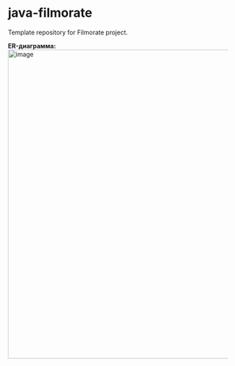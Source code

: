 # java-filmorate
Template repository for Filmorate project.

**ER-диаграмма:**
<img alt="image" height="705" src="C:\Users\rodio\dev\java-filmorate\src\main\resources\Dbschema.png" width="1023"/>  